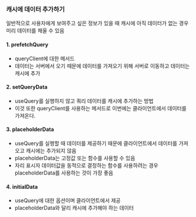 ### 캐시에 데이터 추가하기

일반적으로 사용자에게 보여주고 싶은 정보가 있을 때
캐시에 아직 데이터가 없는 경우 미리 데이터를 채울 수 있음

#### 1. prefetchQuery

- queryClient에 대한 메서드
- 데이터는 서버에서 오기 때문에 데이터를 가져오기 위해 서버로 이동하고 데이터는 캐시에 추가

#### 2. setQueryData

- useQuery를 실행하지 않고 쿼리 데이터를 캐시에 추가하는 방법
- 이것 또한 queryClient를 사용하는 메서드로 이번에는 클라이언트에서 데이터를 가져온다.

#### 3. placeholderData

- useQuery를 실행할 때 데이터를 제공하기 때문에 클라이언트에서 데이터를 가져오고 캐시에는 추가되지 않음
- placeholderData는 고정값 또는 함수를 사용할 수 있음
- 자리 표시자 데이터값을 동적으로 결정하는 함수를 사용하려는 경우 placeholderData를 사용하는 것이 가장 좋음

#### 4. initialData

- useQuery에 대한 옵션이며 클라이언트에서 제공
- placeholderData와 달리 캐시에 추가해야 하는 데이터

